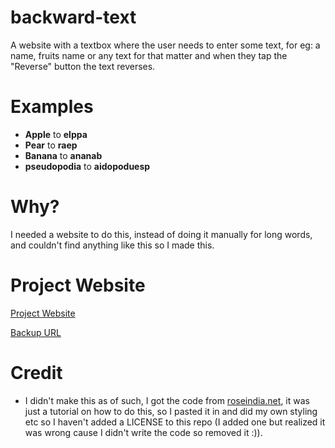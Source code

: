 # backward-text

A website with a textbox where the user needs to enter some text, for eg: a name, fruits name or any text for that matter and when they tap the "Reverse" button the text reverses.

# Examples

- **Apple** to **elppa**
- **Pear** to **raep**
- **Banana** to **ananab**
- **pseudopodia** to **aidopoduesp**

# Why?

I needed a website to do this, instead of doing it manually for long words, and couldn't find anything like this so I made this.

# Project Website

[Project Website](https://backward-text.kendalldoescoding.gq)

[Backup URL](https://backward-text.netlify.app)

# Credit

- I didn't make this as of such, I got the code from [roseindia.net](https://www.roseindia.net/javascript/javascriptexamples/javascript-reverse-text-string.shtml), it was just a tutorial on how to do this, so I pasted it in and did my own styling etc so I haven't added a LICENSE to this repo (I added one but realized it was wrong cause I didn't write the code so removed it :)).
